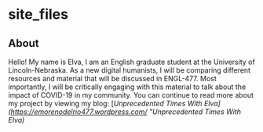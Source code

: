 # site_files
## About
Hello! My name is Elva, I am an English graduate student at the University of Lincoln-Nebraska. As a new digital humanists, I will be comparing different resources and material that will be discussed in ENGL-477. Most importantly, I will be critically engaging with this material to talk about the impact of COVID-19 in my community. You can continue to read more about my project by viewing my blog: [<i>Unprecedented Times With Elva<i>](https://emorenodelrio477.wordpress.com/ "Unprecedented Times With Elva)
